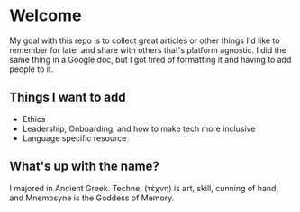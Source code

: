# Welcome

My goal with this repo is to collect great articles or other things I'd like to remember for later and share with others that's platform agnostic. I did the same thing in a Google doc, but I got tired of formatting it and having to add people to it.


## Things I want to add

- Ethics
- Leadership, Onboarding, and how to make tech more inclusive
- Language specific resource

## What's up with the name?

I majored in Ancient Greek. Techne, (τέχνη) is art, skill, cunning of hand, and Mnemosyne is the Goddess of Memory.
